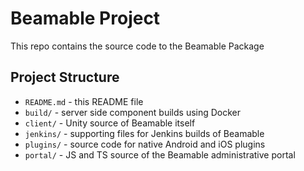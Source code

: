 Beamable Project
================

This repo contains the source code to the Beamable Package

Project Structure
-----------------

* `README.md` - this README file
* `build/` - server side component builds using Docker
* `client/` - Unity source of Beamable itself
* `jenkins/` - supporting files for Jenkins builds of Beamable
* `plugins/` - source code for native Android and iOS plugins
* `portal/` - JS and TS source of the Beamable administrative portal

